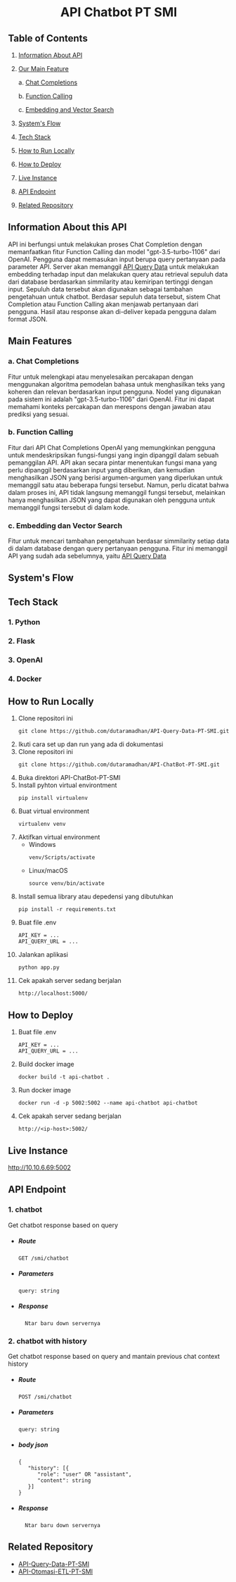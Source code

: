 <h1 align="center">API Chatbot PT SMI</h1>

## Table of Contents
1. [Information About API](#api-info)
2. [Our Main Feature](#main-feature)

   a. [Chat Completions](#chat-completions)

   b. [Function Calling](#function-calling)

   c. [Embedding and Vector Search](#embedding)
3. [System's Flow](#systems-flow)
4. [Tech Stack](#tech-stack)
5. [How to Run Locally](#run-local)
6. [How to Deploy](#deploy)
7. [Live Instance](#live-instance)
8. [API Endpoint](#endpoint)
9. [Related Repository](#related-repo)

<a name="api-info"></a>
## Information About this API
API ini berfungsi untuk melakukan proses Chat Completion dengan memanfaatkan fitur Function Calling dan model "gpt-3.5-turbo-1106" dari OpenAI. Pengguna dapat memasukan input berupa query pertanyaan pada parameter API. Server akan memanggil <a href='https://github.com/dutaramadhan/API-Query-Data-PT-SMI'>API Query Data</a> untuk melakukan embedding terhadap input dan melakukan query atau retrieval sepuluh data dari database berdasarkan simmilarity atau kemiripan tertinggi dengan input. Sepuluh data tersebut akan digunakan sebagai tambahan pengetahuan untuk chatbot. Berdasar sepuluh data tersebut, sistem Chat Completion atau Function Calling akan menjawab pertanyaan dari pengguna. Hasil atau response akan di-deliver kepada pengguna dalam format JSON.

<a name="main-feature"></a>
## Main Features
<a name="chat-completions"></a>
### a. Chat Completions
Fitur untuk melengkapi atau menyelesaikan percakapan dengan menggunakan algoritma pemodelan bahasa untuk menghasilkan teks yang koheren dan relevan berdasarkan input pengguna. Nodel yang digunakan pada sistem ini adalah "gpt-3.5-turbo-1106" dari OpenAI. Fitur ini dapat memahami konteks percakapan dan merespons dengan jawaban atau prediksi yang sesuai.
<a name="function-calling"></a>
### b. Function Calling
Fitur dari API Chat Completions OpenAI yang memungkinkan pengguna untuk mendeskripsikan fungsi-fungsi yang ingin dipanggil dalam sebuah pemanggilan API. API akan secara pintar menentukan fungsi mana yang perlu dipanggil berdasarkan input yang diberikan, dan kemudian menghasilkan JSON yang berisi argumen-argumen yang diperlukan untuk memanggil satu atau beberapa fungsi tersebut. Namun, perlu dicatat bahwa dalam proses ini, API tidak langsung memanggil fungsi tersebut, melainkan hanya menghasilkan JSON yang dapat digunakan oleh pengguna untuk memanggil fungsi tersebut di dalam kode.
<a name="embedding"></a>
### c. Embedding dan Vector Search
Fitur untuk mencari tambahan pengetahuan berdasar simmilarity setiap data di dalam database dengan query pertanyaan pengguna. Fitur ini memanggil API yang sudah ada sebelumnya, yaitu <a href='https://github.com/dutaramadhan/API-Query-Data-PT-SMI'>API Query Data</a>

<a name="systems-flow"></a>
## System's Flow

<a name="tech-stack"></a>
## Tech Stack
### 1. Python
### 2. Flask
### 3. OpenAI
### 4. Docker

<a name="run-local"></a>
## How to Run Locally
1. Clone repositori ini
   ```
   git clone https://github.com/dutaramadhan/API-Query-Data-PT-SMI.git
   ```
2. Ikuti cara set up dan run yang ada di dokumentasi
3. Clone repositori ini
   ```
   git clone https://github.com/dutaramadhan/API-ChatBot-PT-SMI.git
   ```
4. Buka direktori API-ChatBot-PT-SMI
5. Install pyhton virtual environtment 
   ```
   pip install virtualenv
   ```
6. Buat virtual environment
   ```
   virtualenv venv
   ```
7. Aktifkan virtual environment
   - Windows
     ```
     venv/Scripts/activate
     ```
   - Linux/macOS
     ```
     source venv/bin/activate
     ```
8. Install semua library atau depedensi yang dibutuhkan
   ```
   pip install -r requirements.txt
   ```
9. Buat file .env
   ```
   API_KEY = ...
   API_QUERY_URL = ...
   ```
10. Jalankan aplikasi
    ```
    python app.py
    ```
11. Cek apakah server sedang berjalan
    ```
    http://localhost:5000/
    ```

<a name="deploy"></a>
## How to Deploy
1. Buat file .env
   ```
   API_KEY = ...
   API_QUERY_URL = ...
   ```
2. Build docker image
   ```
   docker build -t api-chatbot .
   ```
3. Run docker image
   ```
   docker run -d -p 5002:5002 --name api-chatbot api-chatbot
   ```
4. Cek apakah server sedang berjalan
    ```
    http://<ip-host>:5002/
    ```

<a name="live-instance"></a>
## Live Instance
http://10.10.6.69:5002

<a name="endpoint"></a>
## API Endpoint
### 1. chatbot
   Get chatbot response based on query
 - ##### Route
   ```
   GET /smi/chatbot
   ```

- ##### Parameters
  ```
  query: string
  ```

- ##### Response
  ```
    Ntar baru down servernya
  ```
### 2. chatbot with history
   Get chatbot response based on query and mantain previous chat context history
 - ##### Route
   ```
   POST /smi/chatbot
   ```

- ##### Parameters
  ```
  query: string
  ```
  
- ##### body json
  ```
  {
     "history": [{
        "role": "user" OR "assistant",
        "content": string
     }]
  }
  ```

- ##### Response
  ```
    Ntar baru down servernya
  ```

<a name="related-repo"></a>
## Related Repository
- <a href='https://github.com/dutaramadhan/API-Query-Data-PT-SMI'>API-Query-Data-PT-SMI</a>
- <a href='https://github.com/dutaramadhan/API-Otomasi-ETL-PT-SMI'>API-Otomasi-ETL-PT-SMI</a>
